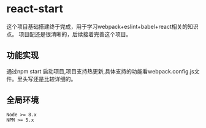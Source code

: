 # react-start

这个项目基础搭建终于完成，用于学习webpack+eslint+babel+react相关的知识点。
项目配还是很清晰的，后续接着完善这个项目。

## 功能实现

通过npm start 启动项目,项目支持热更新,具体支持的功能看webpack.config.js文件。里头写还是比较详细的。


## 全局环境 

```shell
Node >= 8.x
NPM >= 5.x
```